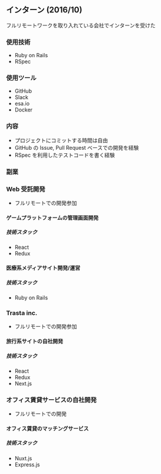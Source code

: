 ## インターン (2016/10)

フルリモートワークを取り入れている会社でインターンを受けた

### 使用技術

- Ruby on Rails
- RSpec

### 使用ツール

- GitHub
- Slack
- esa.io
- Docker

### 内容

- プロジェクトにコミットする時間は自由
- GitHub の Issue, Pull Request ベースでの開発を経験
- RSpec を利用したテストコードを書く経験

### 副業

### Web 受託開発

- フルリモートでの開発参加

#### ゲームプラットフォームの管理画面開発

##### 技術スタック

- React
- Redux

#### 医療系メディアサイト開発/運営

##### 技術スタック

- Ruby on Rails

### Trasta inc.

- フルリモートでの開発参加

#### 旅行系サイトの自社開発

##### 技術スタック

- React
- Redux
- Next.js

### オフィス賃貸サービスの自社開発

- フルリモートでの開発

#### オフィス賃貸のマッチングサービス

##### 技術スタック

- Nuxt.js
- Express.js
